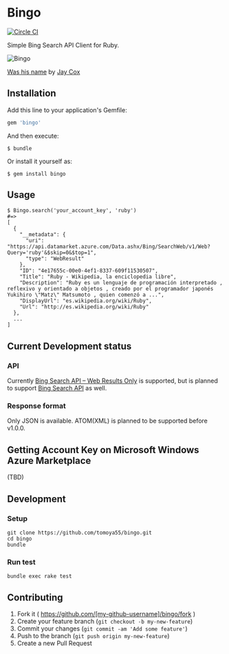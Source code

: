 # Bingo

[![Circle CI](https://circleci.com/gh/tomoya55/bingo/tree/master.svg?style=svg)](https://circleci.com/gh/tomoya55/bingo/tree/master)

Simple Bing Search API Client for Ruby.

![Bingo](https://farm3.staticflickr.com/2324/2067637939_f0d146cddb.jpg)

[Was his name](https://www.flickr.com/photos/jaycoxfilm/2067637939/) by [Jay Cox](https://www.flickr.com/photos/jaycoxfilm/)

## Installation

Add this line to your application's Gemfile:

```ruby
gem 'bingo'
```

And then execute:

    $ bundle

Or install it yourself as:

    $ gem install bingo

## Usage

```
$ Bingo.search('your_account_key', 'ruby')
#=>
[
  {
    "__metadata": {
      "uri": "https://api.datamarket.azure.com/Data.ashx/Bing/SearchWeb/v1/Web?Query='ruby'&$skip=0&$top=1",
      "type": "WebResult"
    },
    "ID": "4e17655c-00e0-4ef1-8337-609f11530507",
    "Title": "Ruby - Wikipedia, la enciclopedia libre",
    "Description": "Ruby es un lenguaje de programación interpretado , reflexivo y orientado a objetos , creado por el programador japonés Yukihiro \"Matz\" Matsumoto , quien comenzó a ...",
    "DisplayUrl": "es.wikipedia.org/wiki/Ruby",
    "Url": "http://es.wikipedia.org/wiki/Ruby"
  },
  ...
]
```

## Current Development status

### API

Currently [Bing Search API – Web Results Only](https://datamarket.azure.com/dataset/bing/searchweb#schema) is supported, but is planned to support [Bing Search API](https://datamarket.azure.com/dataset/5BA839F1-12CE-4CCE-BF57-A49D98D29A44) as well.

### Response format

Only JSON is available. ATOM(XML) is planned to be supported before v1.0.0.

## Getting Account Key on Microsoft Windows Azure Marketplace

(TBD)

## Development

### Setup

```
git clone https://github.com/tomoya55/bingo.git
cd bingo
bundle
```

### Run test

```
bundle exec rake test
```

## Contributing

1. Fork it ( https://github.com/[my-github-username]/bingo/fork )
2. Create your feature branch (`git checkout -b my-new-feature`)
3. Commit your changes (`git commit -am 'Add some feature'`)
4. Push to the branch (`git push origin my-new-feature`)
5. Create a new Pull Request
